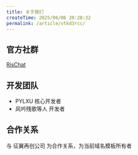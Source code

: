 ```yaml
---
title: 关于我们
createTime: 2025/06/06 20:28:32
permalink: /article/vtkd3rcc/
---
```

## 官方社群

[RisChat](https://qm.qq.com/q/3swohB3zsQ)

## 开发团队

- PYLXU 核心开发者
- 风吟残歌等人 开发者

## 合作关系

与 征翼再创公司 为合作关系，为当前域名模板所有者
